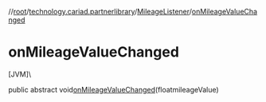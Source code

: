 //[root](../../../index.md)/[technology.cariad.partnerlibrary](../index.md)/[MileageListener](index.md)/[onMileageValueChanged](on-mileage-value-changed.md)

# onMileageValueChanged

[JVM]\

public abstract void[onMileageValueChanged](on-mileage-value-changed.md)(floatmileageValue)
